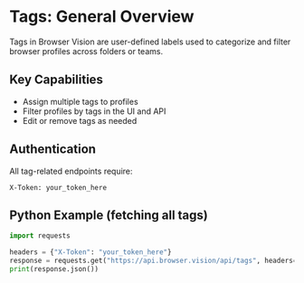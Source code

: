 # Tags: General Overview

Tags in Browser Vision are user-defined labels used to categorize and filter browser profiles across folders or teams.

## Key Capabilities

* Assign multiple tags to profiles
* Filter profiles by tags in the UI and API
* Edit or remove tags as needed

## Authentication

All tag-related endpoints require:

```
X-Token: your_token_here
```

## Python Example (fetching all tags)

```python
import requests

headers = {"X-Token": "your_token_here"}
response = requests.get("https://api.browser.vision/api/tags", headers=headers)
print(response.json())
```